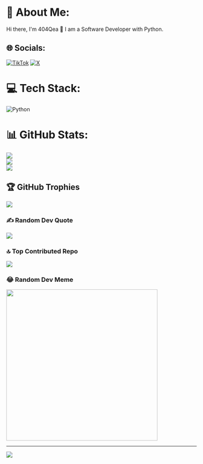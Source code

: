 # 💫 About Me:
Hi there, I'm 404Qea 👋 I am a Software Developer with Python.


## 🌐 Socials:
[![TikTok](https://img.shields.io/badge/TikTok-%23000000.svg?logo=TikTok&logoColor=white)](https://tiktok.com/@404qea) [![X](https://img.shields.io/badge/X-black.svg?logo=X&logoColor=white)](https://x.com/404Qea)

# 💻 Tech Stack:
![Python](https://img.shields.io/badge/python-3670A0?style=for-the-badge&logo=python&logoColor=ffdd54)
# 📊 GitHub Stats:
![](https://github-readme-stats.vercel.app/api?username=404Qea&theme=merko&hide_border=false&include_all_commits=true&count_private=false)<br/>
![](https://github-readme-streak-stats.herokuapp.com/?user=404Qea&theme=merko&hide_border=false)<br/>
![](https://github-readme-stats.vercel.app/api/top-langs/?username=404Qea&theme=merko&hide_border=false&include_all_commits=true&count_private=false&layout=compact)

## 🏆 GitHub Trophies
![](https://github-profile-trophy.vercel.app/?username=404Qea&theme=matrix&no-frame=false&no-bg=true&margin-w=4)

### ✍️ Random Dev Quote
![](https://quotes-github-readme.vercel.app/api?type=horizontal&theme=merko)

### 🔝 Top Contributed Repo
![](https://github-contributor-stats.vercel.app/api?username=404Qea&limit=5&theme=radical&combine_all_yearly_contributions=true)

### 😂 Random Dev Meme
<img src='https://randommeme-five.vercel.app/' style="height: 400px;"/>

---
[![](https://visitcount.itsvg.in/api?id=404Qea&icon=2&color=3)](https://visitcount.itsvg.in)

<!-- Proudly created with GPRM ( https://gprm.itsvg.in ) --> 

</article>
  </div>
</div>

